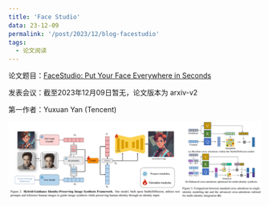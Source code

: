 ```yaml
---
title: 'Face Studio'
data: 23-12-09
permalink: '/post/2023/12/blog-facestudio'
tags:
  - 论文阅读
---
```


<p style="text-align:justify; text-justify:inter-ideograph;"> 论文题目：<a href="https://arxiv.org/abs/2312.02663" target="_blank" title="LVM">FaceStudio: Put Your Face Everywhere in Seconds</a></p>

<p style="text-align:justify; text-justify:inter-ideograph;">发表会议：截至2023年12月09日暂无，论文版本为 arxiv-v2</p>

<p style="text-align:justify; text-justify:inter-ideograph;">第一作者：Yuxuan Yan (Tencent)</p>

![Face Studio Architecture](/images/paper_FaceStudio_arichitecture.png)
